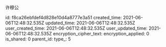 许穆公

id: f8ca26ebfdef4d828e10d4a8777e3a51
created_time: 2021-06-06T12:48:32.535Z
updated_time: 2021-06-06T12:48:32.535Z
user_created_time: 2021-06-06T12:48:32.535Z
user_updated_time: 2021-06-06T12:48:32.535Z
encryption_cipher_text: 
encryption_applied: 0
is_shared: 0
parent_id: 
type_: 5